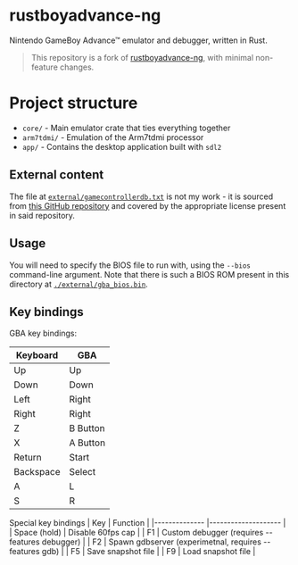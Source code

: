 # rustboyadvance-ng

Nintendo GameBoy Advance™ emulator and debugger, written in Rust.

> This repository is a fork of [rustboyadvance-ng](https://github.com/michelhe/rustboyadvance-ng), with minimal non-feature changes.

# Project structure
* `core/` - Main emulator crate that ties everything together 
* `arm7tdmi/` - Emulation of the Arm7tdmi processor
* `app/` -  Contains the desktop application built with `sdl2`

## External content
The file at [`external/gamecontrollerdb.txt`](./external/gamecontrollerdb.txt) is not my work - it is sourced from [this GitHub repository](https://github.com/mdqinc/SDL_GameControllerDB) and covered by the appropriate license present in said repository.

## Usage
You will need to specify the BIOS file to run with, using the `--bios` command-line argument. Note that there is such a BIOS ROM present in this directory at [`./external/gba_bios.bin`](./external/gba_bios.bin).

## Key bindings
GBA key bindings:

| Keyboard  	| GBA      	|
|-----------	|----------	|
| Up        	| Up       	|
| Down      	| Down     	|
| Left      	| Right    	|
| Right     	| Right    	|
| Z         	| B Button 	|
| X         	| A Button 	|
| Return    	| Start    	|
| Backspace 	| Select   	|
| A         	| L        	|
| S         	| R        	|

Special key bindings
| Key          	| Function          	|
|--------------	|--------------------	|
| Space (hold) 	| Disable 60fps cap  	|
| F1		| Custom debugger (requires --features debugger) |
| F2		| Spawn gdbserver (experimetnal, requires --features gdb) |
| F5           	| Save snapshot file 	|
| F9           	| Load snapshot file 	|
